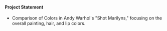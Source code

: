 #### Project Statement

- Comparison of Colors in Andy Warhol's "Shot Marilyns," focusing on the overall painting, hair, and lip colors.
